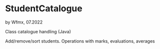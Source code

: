 # StudentCatalogue

by Wfmx, 07.2022

Class catalogue handling (Java)

Add/remove/sort students. Operations with marks, evaluations, averages
